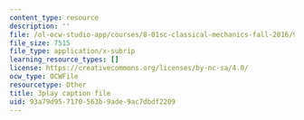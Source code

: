 ```yaml
---
content_type: resource
description: ''
file: /ol-ocw-studio-app/courses/8-01sc-classical-mechanics-fall-2016/93a79d957170563b9ade9ac7dbdf2209_prCwfSiWuq0.vtt
file_size: 7515
file_type: application/x-subrip
learning_resource_types: []
license: https://creativecommons.org/licenses/by-nc-sa/4.0/
ocw_type: OCWFile
resourcetype: Other
title: 3play caption file
uid: 93a79d95-7170-563b-9ade-9ac7dbdf2209
---
```


